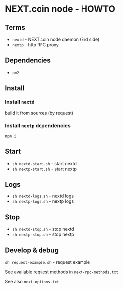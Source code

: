 # NEXT.coin node - HOWTO


## Terms

- `nextd` - NEXT.coin node daemon (3rd side)
- `nextp` - http RPC proxy


## Dependencies

- `pm2`


## Install

### Install `nextd`

<!-- can't sync precompiled nextd binaries, use manual install -->

<!-- 
```sh
sudo sh nextd-install.sh
```
or install it manually (download `nextd` from https://chain.next.exchange/#downloads)

or -->build it from sources (by request)

### Install `nextp` dependencies

`npm i`


## Start

- `sh nextd-start.sh` - start nextd
- `sh nextp-start.sh` - start nextp


## Logs

- `sh nextd-logs.sh` - nextd logs
- `sh nextp-logs.sh` - nextp logs


## Stop

- `sh nextd-stop.sh` - stop nextd
- `sh nextp-stop.sh` - stop nextp


## Develop & debug

`sh request-example.sh` - request example

See available request methods in `next-rpc-methods.txt`

See also `next-options.txt`
